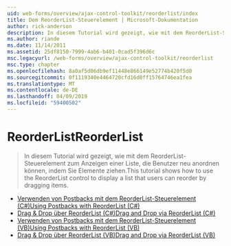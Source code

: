 ```yaml
---
uid: web-forms/overview/ajax-control-toolkit/reorderlist/index
title: Dem ReorderList-Steuerelement | Microsoft-Dokumentation
author: rick-anderson
description: In diesem Tutorial wird gezeigt, wie mit dem ReorderList-Steuerelement zum Anzeigen einer Liste, die Benutzer neu anordnen können, indem Sie Elemente ziehen.
ms.author: riande
ms.date: 11/14/2011
ms.assetid: 25df8150-7999-4ab6-b401-0cad5f396d6c
msc.legacyurl: /web-forms/overview/ajax-control-toolkit/reorderlist
msc.type: chapter
ms.openlocfilehash: 8a0af5d06db9ef11448e866149e52774b420f5d0
ms.sourcegitcommit: 0f1119340e4464720cfd16d0ff15764746ea1fea
ms.translationtype: MT
ms.contentlocale: de-DE
ms.lasthandoff: 04/09/2019
ms.locfileid: "59400502"
---
```

# <a name="reorderlist"></a><span data-ttu-id="d2267-103">ReorderList</span><span class="sxs-lookup"><span data-stu-id="d2267-103">ReorderList</span></span>

> <span data-ttu-id="d2267-104">In diesem Tutorial wird gezeigt, wie mit dem ReorderList-Steuerelement zum Anzeigen einer Liste, die Benutzer neu anordnen können, indem Sie Elemente ziehen.</span><span class="sxs-lookup"><span data-stu-id="d2267-104">This tutorial shows how to use the ReorderList control to display a list that users can reorder by dragging items.</span></span>


- [<span data-ttu-id="d2267-105">Verwenden von Postbacks mit dem ReorderList-Steuerelement (C#)</span><span class="sxs-lookup"><span data-stu-id="d2267-105">Using Postbacks with ReorderList (C#)</span></span>](using-postbacks-with-reorderlist-cs.md)
- [<span data-ttu-id="d2267-106">Drag & Drop über ReorderList (C#)</span><span class="sxs-lookup"><span data-stu-id="d2267-106">Drag and Drop via ReorderList (C#)</span></span>](drag-and-drop-via-reorderlist-cs.md)
- [<span data-ttu-id="d2267-107">Verwenden von Postbacks mit dem ReorderList-Steuerelement (VB)</span><span class="sxs-lookup"><span data-stu-id="d2267-107">Using Postbacks with ReorderList (VB)</span></span>](using-postbacks-with-reorderlist-vb.md)
- [<span data-ttu-id="d2267-108">Drag & Drop über ReorderList (VB)</span><span class="sxs-lookup"><span data-stu-id="d2267-108">Drag and Drop via ReorderList (VB)</span></span>](drag-and-drop-via-reorderlist-vb.md)
